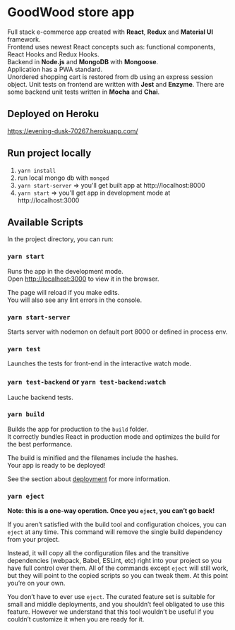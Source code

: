 # GoodWood store app
Full stack e-commerce app created with **React**, **Redux** and **Material UI** framework.\
Frontend uses newest React concepts such as: functional components, React Hooks and Redux Hooks. \
Backend in **Node.js** and **MongoDB** with **Mongoose**.\
Application has a PWA standard.\
Unordered shopping cart is restored from db using an express session object.
Unit tests on frontend are written with **Jest** and **Enzyme**.
There are some backend unit tests written in **Mocha** and **Chai**.

## Deployed on Heroku
https://evening-dusk-70267.herokuapp.com/

## Run project locally
1. `yarn install`
2. run local mongo db with `mongod`
3. `yarn start-server` => you'll get built app at http://localhost:8000
4. `yarn start` => you'll get app in development mode at http://localhost:3000

## Available Scripts

In the project directory, you can run:

### `yarn start`

Runs the app in the development mode.\
Open [http://localhost:3000](http://localhost:3000) to view it in the browser.

The page will reload if you make edits.\
You will also see any lint errors in the console.

### `yarn start-server`

Starts server with nodemon on default port 8000 or defined in process env.

### `yarn test`

Launches the tests for front-end in the interactive watch mode.

### `yarn test-backend` or `yarn test-backend:watch`

Lauche backend tests.

### `yarn build`

Builds the app for production to the `build` folder.\
It correctly bundles React in production mode and optimizes the build for the best performance.

The build is minified and the filenames include the hashes.\
Your app is ready to be deployed!

See the section about [deployment](https://facebook.github.io/create-react-app/docs/deployment) for more information.

### `yarn eject`

**Note: this is a one-way operation. Once you `eject`, you can’t go back!**

If you aren’t satisfied with the build tool and configuration choices, you can `eject` at any time. This command will remove the single build dependency from your project.

Instead, it will copy all the configuration files and the transitive dependencies (webpack, Babel, ESLint, etc) right into your project so you have full control over them. All of the commands except `eject` will still work, but they will point to the copied scripts so you can tweak them. At this point you’re on your own.

You don’t have to ever use `eject`. The curated feature set is suitable for small and middle deployments, and you shouldn’t feel obligated to use this feature. However we understand that this tool wouldn’t be useful if you couldn’t customize it when you are ready for it.

